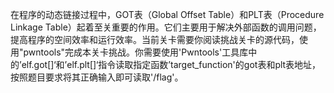 在程序的动态链接过程中，GOT表（Global Offset Table）和PLT表（Procedure Linkage Table）起着至关重要的作用。它们主要用于解决外部函数的调用问题，提高程序的空间效率和运行效率。当前关卡需要你阅读挑战关卡的源代码，使用"pwntools"完成本关卡挑战。你需要使用'Pwntools'工具库中的’elf.got[]‘和’elf.plt[]‘指令读取指定函数’target_function'的got表和plt表地址，按照题目要求将其正确输入即可读取'/flag'。
